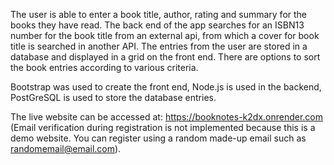 The user is able to enter a book title, author, rating and summary for the books they have read.
The back end of the app searches for an ISBN13 number for the book title from an external api, from which a cover for book title is searched in another API.
The entries from the user are stored in a database and displayed in a grid on the front end.
There are options to sort the book entries according to various criteria.

Bootstrap was used to create the front end, Node.js is used in the backend, PostGreSQL is used to store the database entries.

The live website can be accessed at: https://booknotes-k2dx.onrender.com
(Email verification during registration is not implemented because this is a demo website. You can register using a random made-up email such as randomemail@email.com).
